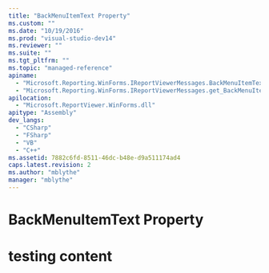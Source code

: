 ```yaml
---
title: "BackMenuItemText Property"
ms.custom: ""
ms.date: "10/19/2016"
ms.prod: "visual-studio-dev14"
ms.reviewer: ""
ms.suite: ""
ms.tgt_pltfrm: ""
ms.topic: "managed-reference"
apiname: 
  - "Microsoft.Reporting.WinForms.IReportViewerMessages.BackMenuItemText"
  - "Microsoft.Reporting.WinForms.IReportViewerMessages.get_BackMenuItemText"
apilocation: 
  - "Microsoft.ReportViewer.WinForms.dll"
apitype: "Assembly"
dev_langs: 
  - "CSharp"
  - "FSharp"
  - "VB"
  - "C++"
ms.assetid: 7882c6fd-8511-46dc-b48e-d9a511174ad4
caps.latest.revision: 2
ms.author: "mblythe"
manager: "mblythe"
---
```

# BackMenuItemText Property
# testing content